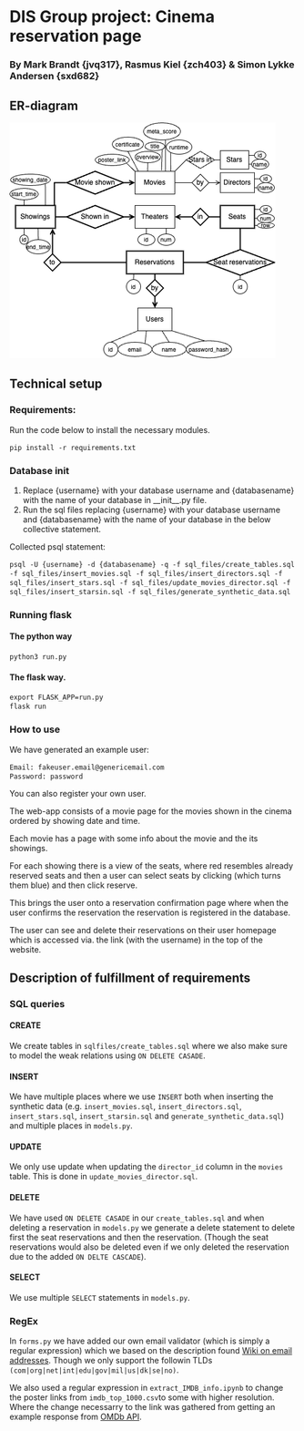 # DIS Group project: Cinema reservation page
### By Mark Brandt {jvq317}, Rasmus Kiel {zch403} & Simon Lykke Andersen {sxd682}

## ER-diagram
![ER_DIS_cinema.png](/ER_DIS_cinema.png)

## Technical setup
### Requirements:
Run the code below to install the necessary modules.

    pip install -r requirements.txt


### Database init
1. Replace {username} with your database username and {databasename} with the name of your database in \_\_init\_\_.py file.
2. Run the sql files replacing {username} with your database username and {databasename} with the name of your database in the below collective statement.

Collected psql statement:

    psql -U {username} -d {databasename} -q -f sql_files/create_tables.sql -f sql_files/insert_movies.sql -f sql_files/insert_directors.sql -f sql_files/insert_stars.sql -f sql_files/update_movies_director.sql -f sql_files/insert_starsin.sql -f sql_files/generate_synthetic_data.sql
   
### Running flask
#### The python way

    python3 run.py

#### The flask way.

    export FLASK_APP=run.py
    flask run

### How to use
We have generated an example user:

    Email: fakeuser.email@genericemail.com
    Password: password

You can also register your own user.

The web-app consists of a movie page for the movies shown in the cinema ordered by showing date and time.

Each movie has a page with some info about the movie and the its showings.

For each showing there is a view of the seats, where red resembles already reserved seats and then a user can select seats by clicking (which turns them blue) and then click reserve.

This brings the user onto a reservation confirmation page where when the user confirms the reservation the reservation is registered in the database.

The user can see and delete their reservations on their user homepage which is accessed via. the link (with the username) in the top of the website.


## Description of fulfillment of requirements
### SQL queries
#### CREATE
We create tables in `sqlfiles/create_tables.sql` where we also make sure to model the weak relations using `ON DELETE CASADE`.

#### INSERT
We have multiple places where we use `INSERT` both when inserting the synthetic data (e.g. `insert_movies.sql`, `insert_directors.sql`, `insert_stars.sql`, `insert_starsin.sql` and `generate_synthetic_data.sql`) and multiple places in `models.py`.

#### UPDATE
We only use update when updating the `director_id` column in the `movies` table. This is done in `update_movies_director.sql`.

#### DELETE
We have used `ON DELETE CASADE` in our `create_tables.sql` and when deleting a reservation in `models.py` we generate a delete statement to delete first the seat reservations and then the reservation. (Though the seat reservations would also be deleted even if we only deleted the reservation due to the added `ON DELTE CASCADE`).

#### SELECT
We use multiple `SELECT` statements in `models.py`.

### RegEx
In `forms.py` we have added our own email validator (which is simply a regular expression) which we based on the description found [Wiki on email addresses](https://en.wikipedia.org/wiki/Email_address). Though we only support the followin TLDs `(com|org|net|int|edu|gov|mil|us|dk|se|no)`.

We also used a regular expression in `extract_IMDB_info.ipynb` to change the poster links from `imdb_top_1000.csv`to some with higher resolution. Where the change necessarry to the link was gathered from getting an example response from [OMDb API](https://www.omdbapi.com/).
